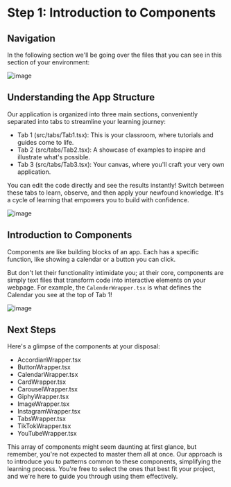 # Step 1: Introduction to Components

## Navigation

In the following section we'll be going over the files that you can see in this section of your environment:

![image](https://github.com/Avery2/mda-volunteer-coding-instructions/assets/53503018/2373b757-c20b-4976-ae49-161f280650ec)


## Understanding the App Structure

Our application is organized into three main sections, conveniently separated into tabs to streamline your learning journey:

- Tab 1 (src/tabs/Tab1.tsx): This is your classroom, where tutorials and guides come to life.
- Tab 2 (src/tabs/Tab2.tsx): A showcase of examples to inspire and illustrate what's possible.
- Tab 3 (src/tabs/Tab3.tsx): Your canvas, where you'll craft your very own application.

You can edit the code directly and see the results instantly! Switch between these tabs to learn, observe, and then apply your newfound knowledge. It's a cycle of learning that empowers you to build with confidence. 

![image](https://github.com/Avery2/mda-volunteer-coding-instructions/assets/53503018/81f01d25-4c70-4685-b2fa-6bf3b17d3c2b)


## Introduction to Components
Components are like building blocks of an app. Each has a specific function, like showing a calendar or a button you can click.

But don't let their functionality intimidate you; at their core, components are simply text files that transform code into interactive elements on your webpage. For example, the `CalenderWrapper.tsx` is what defines the Calendar you see at the top of Tab 1!

![image](https://github.com/Avery2/mda-volunteer-coding-instructions/assets/53503018/aeb3a6a3-b0c0-41fa-b491-cfb9e06f724f)

## Next Steps

Here's a glimpse of the components at your disposal:

- AccordianWrapper.tsx
- ButtonWrapper.tsx
- CalendarWrapper.tsx
- CardWrapper.tsx
- CarouselWrapper.tsx
- GiphyWrapper.tsx
- ImageWrapper.tsx
- InstagramWrapper.tsx
- TabsWrapper.tsx
- TikTokWrapper.tsx
- YouTubeWrapper.tsx

This array of components might seem daunting at first glance, but remember, you're not expected to master them all at once. Our approach is to introduce you to patterns common to these components, simplifying the learning process. You're free to select the ones that best fit your project, and we're here to guide you through using them effectively.
